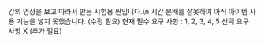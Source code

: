강의 영상을 보고 따라서 만든 시험용 씬입니다.\n
시간 분배를 잘못하여 아직 아이템 사용 기능을 넣지 못했습니다. (수정 필요)
현재 필수 요구 사항 : 1, 2, 3, 4, 5
선택 요구 사항 X (추가 필요)

